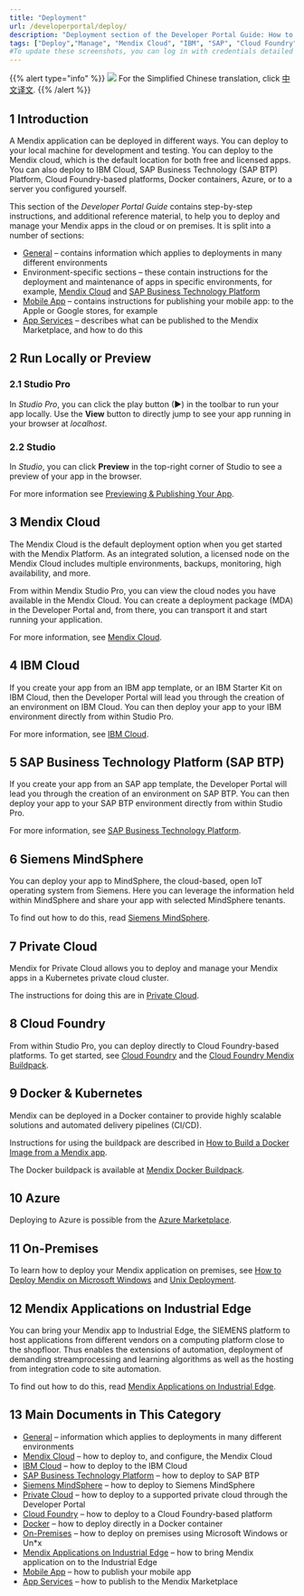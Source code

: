 ```yaml
---
title: "Deployment"
url: /developerportal/deploy/
description: "Deployment section of the Developer Portal Guide: How to deploy Mendix apps to different environments and how to manage those deployments."
tags: ["Deploy","Manage", "Mendix Cloud", "IBM", "SAP", "Cloud Foundry", "Kubernetes", "On-premises", "Environment"]
#To update these screenshots, you can log in with credentials detailed in How to Update Screenshots Using Team Apps.
---
```


{{% alert type="info" %}}
<img src="attachments/chinese-translation/china.png" style="display: inline-block; margin: 0" /> For the Simplified Chinese translation, click [中文译文](https://cdn.mendix.tencent-cloud.com/documentation/developerportal/deploy.pdf).
{{% /alert %}}

## 1 Introduction

A Mendix application can be deployed in different ways. You can deploy to your local machine for development and testing. You can deploy to the Mendix cloud, which is the default location for both free and licensed apps. You can also deploy to IBM Cloud, SAP Business Technology (SAP BTP) Platform, Cloud Foundry-based platforms, Docker containers, Azure, or to a server you configured yourself.

This section of the *Developer Portal Guide* contains step-by-step instructions, and additional reference material, to help you to deploy and manage your Mendix apps in the cloud or on premises. It is split into a number of sections:

* [General](/appstore/general/) – contains information which applies to deployments in many different environments
* Environment-specific sections – these contain instructions for the deployment and maintenance of apps in specific environments, for example, [Mendix Cloud](/developerportal/deploy/mendix-cloud-deploy/) and [SAP Business Technology Platform](/developerportal/deploy/sap-cloud-platform/)
* [Mobile App](/developerportal/deploy/mobileapp/) – contains instructions for publishing your mobile app: to the Apple or Google stores, for example
* [App Services](/appstore/app-services/) – describes what can be published to the Mendix Marketplace, and how to do this

## 2 Run Locally or Preview

### 2.1 Studio Pro

In *Studio Pro*, you can click the play button (▶) in the toolbar to run your app locally. Use the **View** button to directly jump to see your app running in your browser at *localhost*.

### 2.2 Studio

In *Studio*, you can click **Preview** in the top-right corner of Studio to see a preview of your app in the browser. 

For more information see [Previewing & Publishing Your App](/studio/publishing-app/).

## 3 Mendix Cloud

The Mendix Cloud is the default deployment option when you get started with the Mendix Platform. As an integrated solution, a licensed node on the Mendix Cloud includes multiple environments, backups, monitoring, high availability, and more.

From within Mendix Studio Pro, you can view the cloud nodes you have available in the Mendix Cloud. You can create a deployment package (MDA) in the Developer Portal and, from there, you can transport it and start running your application. 

For more information, see [Mendix Cloud](/developerportal/deploy/mendix-cloud-deploy/).

## 4 IBM Cloud

If you create your app from an IBM app template, or an IBM Starter Kit on IBM Cloud, then the Developer Portal will lead you through the creation of an environment on IBM Cloud. You can then deploy your app to your IBM environment directly from within Studio Pro.

For more information, see [IBM Cloud](/developerportal/deploy/ibm-cloud/).

## 5 SAP Business Technology Platform (SAP BTP)

If you create your app from an SAP app template, the Developer Portal will lead you through the creation of an environment on SAP BTP. You can then deploy your app to your SAP BTP environment directly from within Studio Pro.

For more information, see [SAP Business Technology Platform](/developerportal/deploy/sap-cloud-platform/).

## 6 Siemens MindSphere

You can deploy your app to MindSphere, the cloud-based, open IoT operating system from Siemens. Here you can leverage the information held within MindSphere and share your app with selected MindSphere tenants.

To find out how to do this, read [Siemens MindSphere](/developerportal/deploy/deploying-to-mindsphere/).

## 7 Private Cloud

Mendix for Private Cloud allows you to deploy and manage your Mendix apps in a Kubernetes private cloud cluster.

The instructions for doing this are in [Private Cloud](/developerportal/deploy/private-cloud/).

## 8 Cloud Foundry

From within Studio Pro, you can deploy directly to Cloud Foundry-based platforms. To get started, see [Cloud Foundry](/developerportal/deploy/cloud-foundry-deploy/) and the [Cloud Foundry Mendix Buildpack](https:/github.com/mendix/cf-mendix-buildpack).

## 9 Docker & Kubernetes

Mendix can be deployed in a Docker container to provide highly scalable solutions and automated delivery pipelines (CI/CD).

Instructions for using the buildpack are described in [How to Build a Docker Image from a Mendix app](/developerportal/deploy/docker-deploy/). 

The Docker buildpack is available at [Mendix Docker Buildpack](https://github.com/mendix/docker-mendix-buildpack).

## 10 Azure

Deploying to Azure is possible from the [Azure Marketplace](https://azuremarketplace.microsoft.com/en-us/marketplace/apps/mendix.mendix-pro). 

## 11 On-Premises

To learn how to deploy your Mendix application on premises, see [How to Deploy Mendix on Microsoft Windows](/developerportal/deploy/deploy-mendix-on-microsoft-windows/) and [Unix Deployment](/developerportal/deploy/unix-like/).

## 12 Mendix Applications on Industrial Edge

You can bring your Mendix app to Industrial Edge, the SIEMENS platform to host applications from different vendors on a computing platform close to the shopfloor. Thus enables the extensions of automation, deployment of demanding streamprocessing and learning algorithms as well as the hosting from integration code to site automation.

To find out how to do this, read [Mendix Applications on Industrial Edge](/developerportal/deploy/mendix-app-on-industrial-edge/).

## 13 Main Documents in This Category

* [General](/appstore/general/) – information which applies to deployments in many different environments
* [Mendix Cloud](/developerportal/deploy/mendix-cloud-deploy/) – how to deploy to, and configure, the Mendix Cloud
* [IBM Cloud](/developerportal/deploy/ibm-cloud/) – how to deploy to the IBM Cloud
* [SAP Business Technology Platform](/developerportal/deploy/sap-cloud-platform/) – how to deploy to SAP BTP
* [Siemens MindSphere](/developerportal/deploy/deploying-to-mindsphere/) – how to deploy to Siemens MindSphere
* [Private Cloud](/developerportal/deploy/private-cloud/) – how to deploy to a supported private cloud through the Developer Portal
* [Cloud Foundry](/developerportal/deploy/cloud-foundry-deploy/) – how to deploy to a Cloud Foundry-based platform
* [Docker](/developerportal/deploy/docker-deploy/) – how to deploy directly in a Docker container
* [On-Premises](/developerportal/deploy/on-premises-design/) – how to deploy on premises using Microsoft Windows or Un*x
* [Mendix Applications on Industrial Edge](/developerportal/deploy/mendix-app-on-industrial-edge/) – how to bring Mendix application on to the Industrial Edge
* [Mobile App](/developerportal/deploy/mobileapp/) – how to publish your mobile app
* [App Services](/appstore/app-services/) – how to publish to the Mendix Marketplace
